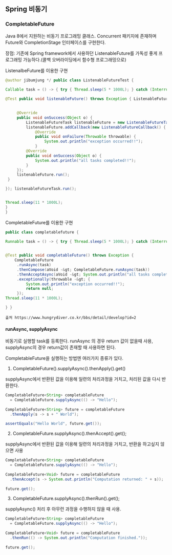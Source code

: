 ## Spring 비동기

### CompletableFuture

Java 8에서 지원하는 비동기 프로그래밍 클래스. Concurrent 패키지에 존재하며 Future와 CompletionStage 인터페이스를 구현한다.

장점: 기존에 Spring framework에서 사용하던 ListenableFuture를 가독성 좋게 프로그래밍 가능하다.(콜백 오버라이딩에서 함수형 프로그래밍으로)


ListenalbeFuture를 이용한 구현
```java
@author jibumjung */ public class ListenableFutureTest {

Callable task = () -> { try { Thread.sleep(5 * 1000L); } catch (InterruptedException e) { e.printStackTrace(); } System.out.println("TASK completed"); return null; };
 
@Test public void listenableFuture() throws Exception { ListenableFutureTask listenableFutureTask = new ListenableFutureTask(task); listenableFutureTask.addCallback(new ListenableFutureCallback() { @Override public void onFailure(Throwable throwable) { System.out.println("exception occurred!!"); }

 
     @Override
     public void onSuccess(Object o) {
         ListenableFutureTask listenableFuture = new ListenableFutureTask(task);
         listenableFuture.addCallback(new ListenableFutureCallback() {
             @Override
             public void onFailure(Throwable throwable) {
                 System.out.println("exception occurred!!");
             }
         @Override
         public void onSuccess(Object o) {
             System.out.println("all tasks completed!!");
         }
     });
     listenableFuture.run();
 }

}); listenableFutureTask.run();


Thread.sleep(11 * 1000L); 
} 
} 
```

CompletableFuture를 이용한 구현
```java
public class completablefuture {

Runnable task = () -> { try { Thread.sleep(5 * 1000L); } catch (InterruptedException e) { e.printStackTrace(); } System.out.println("TASK completed"); };

 
@Test public void completableFuture() throws Exception {
    CompletableFuture
     .runAsync(task)
     .thenCompose(aVoid -&gt; CompletableFuture.runAsync(task))
     .thenAcceptAsync(aVoid -&gt; System.out.println("all tasks completed!!"))
     .exceptionally(throwable -&gt; {
         System.out.println("exception occurred!!");
         return null;
     });
Thread.sleep(11 * 1000L); 

} } 

```
`출처 https://www.hungrydiver.co.kr/bbs/detail/develop?id=2`

#### runAsync, supplyAsync

비동기로 실행할 task를 등록한다. runAsync 의 경우 return 값이 없을때 사용, supplyAsync의 경우 return값이 존재할 때 사용하면 된다.

CompletableFuture을 실행하는 방법엔 여러가지 종류가 있다.

1. CompletableFuture().supplyAsync().thenApply().get()

supplyAsync에서 반환된 값을 이용해 일련의 처리과정을 거치고, 처리된 값을 다시 반환한다.
```java
CompletableFuture<String> completableFuture
  = CompletableFuture.supplyAsync(() -> "Hello");
 
CompletableFuture<String> future = completableFuture
  .thenApply(s -> s + " World");
 
assertEquals("Hello World", future.get());
```

2. CompletableFuture.supplyAsync().thenAccept().get();
   
supplyAsync에서 반환된 값을 이용해 일련의 처리과정을 거치고, 반환을 하고싶지 않으면 사용
```java
CompletableFuture<String> completableFuture
  = CompletableFuture.supplyAsync(() -> "Hello");
 
CompletableFuture<Void> future = completableFuture
  .thenAccept(s -> System.out.println("Computation returned: " + s));
 
future.get();
```

3. CompletableFuture.supplyAsync().thenRun().get();

supplyAsync() 처리 후 아무런 과정을 수행하지 않을 때 사용.
```java
CompletableFuture<String> completableFuture 
  = CompletableFuture.supplyAsync(() -> "Hello");
 
CompletableFuture<Void> future = completableFuture
  .thenRun(() -> System.out.println("Computation finished."));
 
future.get();
```